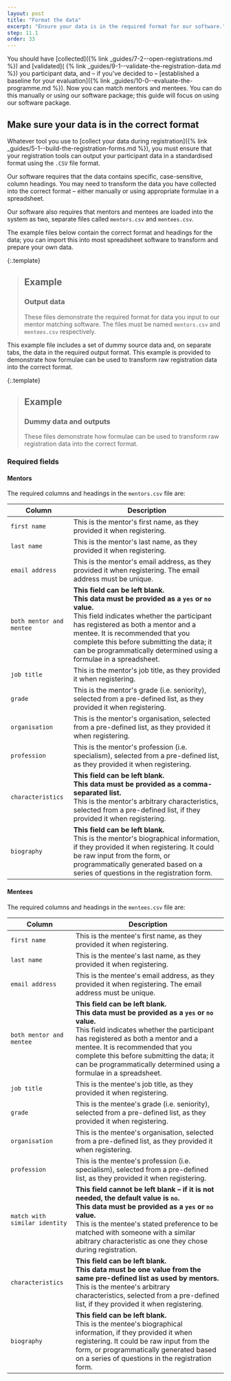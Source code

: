 ```yaml
---
layout: post
title: "Format the data"
excerpt: "Ensure your data is in the required format for our software."
step: 11.1
order: 33
---
```


You should have [collected]({% link _guides/7-2--open-registrations.md %}) and [validated]( {% link _guides/9-1--validate-the-registration-data.md %}) you participant data, and – if you've decided to – [established a baseline for your evaluation]({% link _guides/10-0--evaluate-the-programme.md %}). Now you can match mentors and mentees. You can do this manually or using our software package; this guide will focus on using our software package.

## Make sure your data is in the correct format

Whatever tool you use to [collect your data during registration]({% link _guides/5-1--build-the-registration-forms.md %}), you must ensure that your registration tools can output your participant data in a standardised format using the `.CSV` file format.

Our software requires that the data contains specific, case-sensitive, column headings. You may need to transform the data you have collected into the correct format – either manually or using appropriate formulae in a spreadsheet.

Our software also requires that mentors and mentees are loaded into the system as two, separate files called `mentors.csv` and `mentees.csv`.

The example files below contain the correct format and headings for the data; you can import this into most spreadsheet software to transform and prepare your own data.

{:.template}
> ## Example
> ### Output data
> 
> These files demonstrate the required format for data you input to our mentor matching software. The files must be named `mentors.csv` and `mentees.csv` respectively.

This example file includes a set of dummy source data and, on separate tabs, the data in the required output format. This example is provided to demonstrate how formulae can be used to transform raw registration data into the correct format.

{:.template}
> ## Example
> ### Dummy data and outputs
> 
> These files demonstrate how formulae can be used to transform raw registration data into the correct format.

### Required fields

#### Mentors

The required columns and headings in the `mentors.csv` file are:

| Column         | Description                                 |
|----------------|---------------------------------------------|
| `first name`   | This is the mentor's first name, as they provided it when registering. |
| `last name`    | This is the mentor's last name, as they provided it when registering. |
| `email address`| This is the mentor's email address, as they provided it when registering. The email address must be unique. |
| `both mentor and mentee` | **This field can be left blank.** <br> **This data must be provided as a `yes` or `no` value.** <br> This field indicates whether the participant has registered as both a mentor and a mentee. It is recommended that you complete this before submitting the data; it can be programmatically determined using a formulae in a spreadsheet. |
| `job title`   | This is the mentor's job title, as they provided it when registering. |
| `grade`   |  This is the mentor's grade (i.e. seniority), selected from a pre-defined list, as they provided it when registering. |
| `organisation`   |  This is the mentor's organisation, selected from a pre-defined list, as they provided it when registering. |
| `profession`   |  This is the mentor's profession (i.e. specialism), selected from a pre-defined list, as they provided it when registering. |
| `characteristics`   | **This field can be left blank.** <br> **This data must be provided as a comma-separated list.** <br>This is the mentor's arbitrary characteristics, selected from a pre-defined list, if they provided it when registering. |
| `biography`   |  **This field can be left blank.** <br> This is the mentor's biographical information, if they provided it when registering. It could be raw input from the form, or programmatically generated based on a series of questions in the registration form.  |

#### Mentees

The required columns and headings in the `mentees.csv` file are:

| Column         | Description                                 |
|----------------|---------------------------------------------|
| `first name`   | This is the mentee's first name, as they provided it when registering. |
| `last name`    | This is the mentee's last name, as they provided it when registering. |
| `email address`| This is the mentee's email address, as they provided it when registering. The email address must be unique. |
| `both mentor and mentee` | **This field can be left blank.** <br> **This data must be provided as a `yes` or `no` value.** <br> This field indicates whether the participant has registered as both a mentor and a mentee. It is recommended that you complete this before submitting the data; it can be programmatically determined using a formulae in a spreadsheet. |
| `job title`   | This is the mentee's job title, as they provided it when registering. |
| `grade`   |  This is the mentee's grade (i.e. seniority), selected from a pre-defined list, as they provided it when registering. |
| `organisation`   |  This is the mentee's organisation, selected from a pre-defined list, as they provided it when registering. |
| `profession`   |  This is the mentee's profession (i.e. specialism), selected from a pre-defined list, as they provided it when registering. |
| `match with similar identity`   |  **This field cannot be left blank – if it is not needed, the default value is `no`.** <br> **This data must be provided as a `yes` or `no` value.** <br> This is the mentee's stated preference to be matched with someone with a similar abitrary characteristic as one they chose during registration. |
| `characteristics`   | **This field can be left blank.** <br> **This data must be one value from the same pre-defined list as used by mentors.** <br> This is the mentee's arbitrary characteristics, selected from a pre-defined list, if they provided it when registering. |
| `biography`   |  **This field can be left blank.** <br> This is the mentee's biographical information, if they provided it when registering. It could be raw input from the form, or programmatically generated based on a series of questions in the registration form.  |